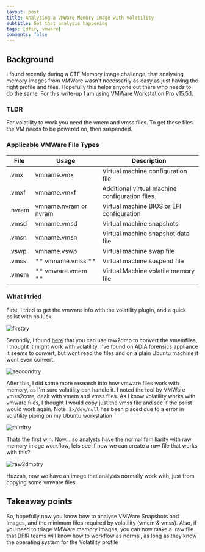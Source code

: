 ```yaml
---
layout: post
title: Analysing a VMWare Memory image with volatility
subtitle: Get that analysis happening
tags: [dfir, vmware]
comments: false
---
```


## Background
I found recently during a CTF Memory image challenge, that analysing memory images from VMWare wasn't necessarily as easy as just having the right profile and files. Hopefully this helps anyone out there who needs to do the same. For this write-up I am using VMWare Workstation Pro v15.5.1.

### TLDR
For volatility to work you need the vmem and vmss files. To get these files the VM needs to be powered on, then suspended.

### Applicable VMWare File Types

File |	Usage |	Description
--- | --- | ---
.vmx |	vmname.vmx |	Virtual machine configuration file
.vmxf |	vmname.vmxf |	Additional virtual machine configuration files
.nvram |	vmname.nvram or nvram |	Virtual machine BIOS or EFI configuration
.vmsd |	vmname.vmsd |	Virtual machine snapshots
.vmsn |	vmname.vmsn |	Virtual machine snapshot data file
.vswp |	vmname.vswp |	Virtual machine swap file
.vmss |	** vmname.vmss ** |	Virtual machine suspend file
.vmem |	** vmware.vmem ** |	Virtual Machine volatile memory file


### What I tried
First, I tried to get the vmware info with the volatility plugin, and a quick pslist with no luck

![firsttry](https://angry-bender.github.io/img/vmt/firsttry.gif)

Secondly, I found [here](https://www.andreafortuna.org/2017/08/07/volatility-my-own-cheatsheet-part-7-analyze-and-convert-crash-dumps-and-hibernation-files/) that you can use raw2dmp to convert the vmemfiles, I thought it might work with volatility. I've found on ADIA forensics appliance it seems to convert, but wont read the files and on a plain Ubuntu machine it wont even convert.

![seccondtry](https://angry-bender.github.io/img/vmt/secondtry.gif)

After this, I did some more research into how vmware files work with memory, as I'm sure volatility can handle it. I noted the tool by VMWare vmss2core, dealt with vmem and vmss files. As I know volatility works with vmware files, I thought I would copy just the vmss file and see if the pslist would work again. Note: `2>/dev/null` has been placed due to a error in volatility piping on my Ubuntu workstation

![thirdtry](https://angry-bender.github.io/img/vmt/thirdtry.gif)

Thats the first win. Now... so analysts have the normal familiarity with raw memory image workflow, lets see if now we can create a raw file that works with this?

![raw2dmptry](https://angry-bender.github.io/img/vmt/raw2dmptry.gif)

Huzzah, now we have an image that analysts normally work with, just from copying some vmware files

## Takeaway points
So, hopefully now you know how to analyse VMWare Snapshots and Images, and the minimum files required by volatility (vmem & vmss). Also, if you need to triage VMWare memory images, you can now make a .raw file that DFIR teams will know how to workflow as normal, as long as they know the operating system for the Volatility profile


